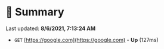 # 📖 Summary
Last updated: **8/6/2021, 7:13:24 AM**

- `GET` [https://google.com](https://google.com) - **Up** (127ms)
